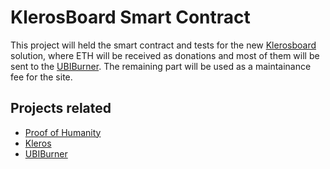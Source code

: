 # KlerosBoard Smart Contract

This project will held the smart contract and tests for the new [Klerosboard](klerosboard.com) solution, where ETH will be received as donations and most of them will be sent to the [UBIBurner](ubiburner.com). The remaining part will be used as a maintainance fee for the site.

## Projects related

 * [Proof of Humanity](proofofhumanity.id)
 * [Kleros](kleros.io)
 * [UBIBurner](ubiburner.com)